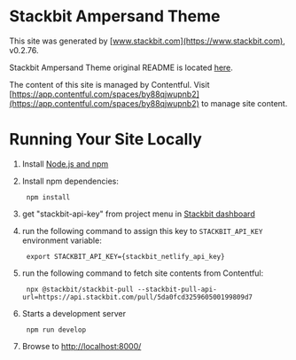 # Stackbit Ampersand Theme

This site was generated by [www.stackbit.com](https://www.stackbit.com), v0.2.76.

Stackbit Ampersand Theme original README is located [here](./README.theme.md).

The content of this site is managed by Contentful. Visit [https://app.contentful.com/spaces/by88qjwupnb2](https://app.contentful.com/spaces/by88qjwupnb2) to manage site content.

# Running Your Site Locally

1. Install [Node.js and npm](https://nodejs.org/en/)

1. Install npm dependencies:

        npm install

1. get "stackbit-api-key" from project menu in [Stackbit dashboard](https://app.stackbit.com/dashboard)

1. run the following command to assign this key to `STACKBIT_API_KEY` environment variable:

        export STACKBIT_API_KEY={stackbit_netlify_api_key}

1. run the following command to fetch site contents from Contentful:

        npx @stackbit/stackbit-pull --stackbit-pull-api-url=https://api.stackbit.com/pull/5da0fcd325960500199809d7

1. Starts a development server

        npm run develop

1. Browse to [http://localhost:8000/](http://localhost:8000/)
